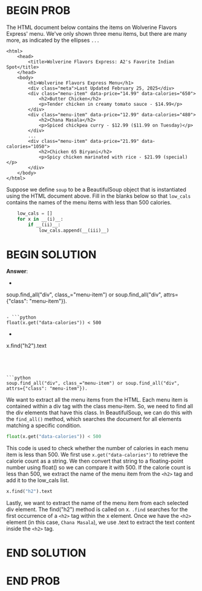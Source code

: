 # BEGIN PROB

The HTML document below contains the items on Wolverine Flavors Express'
menu. We've only shown three menu items, but there are many more, as
indicated by the ellipses `...`

    <html>
        <head>
            <title>Wolverine Flavors Express: A2's Favorite Indian Spot</title>
        </head>
        <body>
            <h1>Wolverine Flavors Express Menu</h1>
            <div class="meta">Last Updated February 25, 2025</div>
            <div class="menu-item" data-price="14.99" data-calories="650">
                <h2>Butter Chicken</h2>
                <p>Tender chicken in creamy tomato sauce - $14.99</p>
            </div>
            <div class="menu-item" data-price="12.99" data-calories="480">
                <h2>Chana Masala</h2>
                <p>Spiced chickpea curry - $12.99 ($11.99 on Tuesday)</p>
            </div>
            ...
            <div class="menu-item" data-price="21.99" data-calories="1050">
                <h2>Chicken 65 Biryani</h2>
                <p>Spicy chicken marinated with rice - $21.99 (special)</p>
            </div>
        </body>
    </html>

Suppose we define `soup` to be a BeautifulSoup object that is
instantiated using the HTML document above. Fill in the blanks below so
that `low_cals` contains the names of the menu items with less than 500
calories.
```python
    low_cals = []
    for x in __(i)__:
        if __(ii)__:
            low_cals.append(__(iii)__)
```

# BEGIN SOLUTION
**Answer**:

- ```python 
soup.find_all("div", class_="menu-item") or soup.find_all("div", attrs={"class": "menu-item"}). 
```

- ```python
float(x.get("data-calories")) < 500
```

- ```python 
x.find("h2").text 
```




```python 
soup.find_all("div", class_="menu-item") or soup.find_all("div", attrs={"class": "menu-item"}). 
```

We want to extract all the menu items from the HTML. Each menu item is contained within a div tag with the class menu-item. So, we need to find all the div elements that have this class.
In BeautifulSoup, we can do this with the `find_all()` method, which searches the document for all elements matching a specific condition.




```python 
float(x.get("data-calories")) < 500 
```

This code is used to check whether the number of calories in each menu item is less than 500. We first use 
`x.get("data-calories")` to retrieve the calorie count as a string. We then convert that string to a floating-point number using float() so we can compare it with 500. If the calorie count is less than 500, we extract the name of the menu item from the `<h2>` tag and add it to the low_cals list.




```python 
x.find("h2").text
```

Lastly, we want to extract the name of the menu item from each selected div element. The find("h2") method is called on x. `.find` searches for the first occurrence of a `<h2>` tag within the x element. Once we have the `<h2>` element (in this case, `Chana Masala`), we use .text to extract the text content inside the `<h2>` tag.

# END SOLUTION

# END PROB
